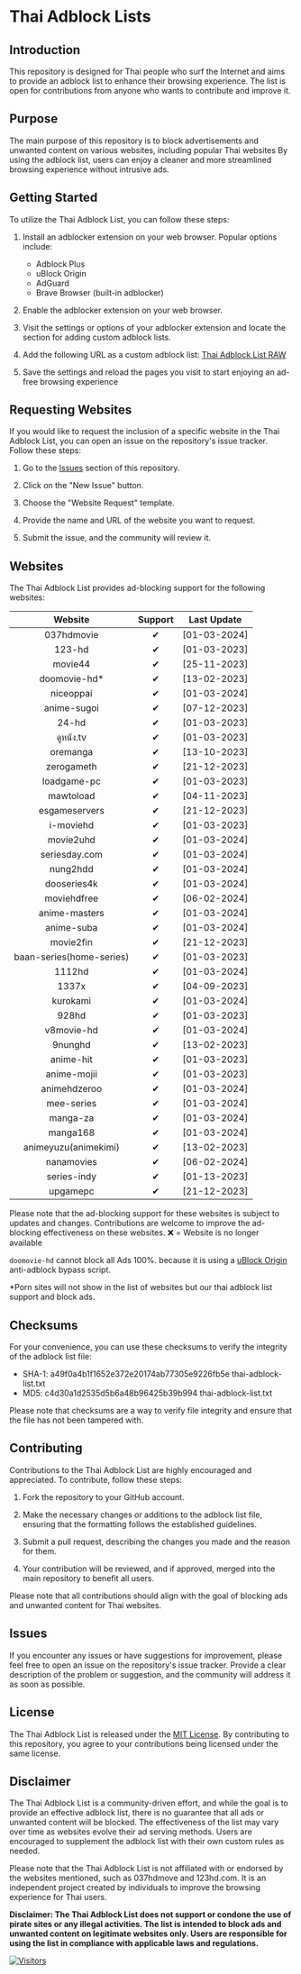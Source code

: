 # Thai Adblock Lists

## Introduction

This repository is designed for Thai people who surf the Internet and aims to provide an adblock list to enhance their browsing experience. The list is open for contributions from anyone who wants to contribute and improve it.

## Purpose

The main purpose of this repository is to block advertisements and unwanted content on various websites, including popular Thai websites By using the adblock list, users can enjoy a cleaner and more streamlined browsing experience without intrusive ads.

## Getting Started

To utilize the Thai Adblock List, you can follow these steps:

1. Install an adblocker extension on your web browser. Popular options include:

   - Adblock Plus
   - uBlock Origin
   - AdGuard
   - Brave Browser (built-in adblocker)

2. Enable the adblocker extension on your web browser.
3. Visit the settings or options of your adblocker extension and locate the section for adding custom adblock lists.
4. Add the following URL as a custom adblock list: [Thai Adblock List RAW](https://raw.githubusercontent.com/PhyschicWinter9/thai-adblock-list/main/thai-adblock-list.txt)
5. Save the settings and reload the pages you visit to start enjoying an ad-free browsing experience

## Requesting Websites

If you would like to request the inclusion of a specific website in the Thai Adblock List, you can open an issue on the repository's issue tracker. Follow these steps:

1. Go to the [Issues](https://github.com/PhyschicWinter9/thai-adblock-list/issues) section of this repository.

2. Click on the "New Issue" button.

3. Choose the "Website Request" template.

4. Provide the name and URL of the website you want to request.

5. Submit the issue, and the community will review it.

## Websites

The Thai Adblock List provides ad-blocking support for the following websites:

|         Website          | Support  | Last Update  |
| :----------------------: | :------: | :----------: |
|        037hdmovie        | &#10004; | [01-03-2024] |
|          123-hd          | &#10004; | [01-03-2023] |
|         movie44          | &#10004; | [25-11-2023] |
|      doomovie-hd\*       | &#10004; | [13-02-2023] |
|        niceoppai         | &#10004; | [01-03-2024] |
|       anime-sugoi        | &#10004; | [07-12-2023] |
|          24-hd           | &#10004; | [01-03-2023] |
|        ดูหนัง.tv         | &#10004; | [01-03-2023] |
|         oremanga         | &#10004; | [13-10-2023] |
|        zerogameth        | &#10004; | [21-12-2023] |
|       loadgame-pc        | &#10004; | [01-03-2023] |
|        mawtoload         | &#10004; | [04-11-2023] |
|      esgameservers       | &#10004; | [21-12-2023] |
|        i-moviehd         | &#10004; | [01-03-2023] |
|        movie2uhd         | &#10004; | [01-03-2024] |
|      seriesday.com       | &#10004; | [01-03-2024] |
|         nung2hdd         | &#10004; | [01-03-2024] |
|       dooseries4k        | &#10004; | [01-03-2024] |
|       moviehdfree        | &#10004; | [06-02-2024] |
|      anime-masters       | &#10004; | [01-03-2024] |
|        anime-suba        | &#10004; | [01-03-2024] |
|        movie2fin         | &#10004; | [21-12-2023] |
| baan-series(home-series) | &#10004; | [01-03-2023] |
|          1112hd          | &#10004; | [01-03-2024] |
|          1337x           | &#10004; | [04-09-2023] |
|         kurokami         | &#10004; | [01-03-2024] |
|          928hd           | &#10004; | [01-03-2023] |
|        v8movie-hd        | &#10004; | [01-03-2024] |
|         9nunghd          | &#10004; | [13-02-2023] |
|        anime-hit         | &#10004; | [01-03-2023] |
|       anime-mojii        | &#10004; | [01-03-2023] |
|       animehdzeroo       | &#10004; | [01-03-2024] |
|        mee-series        | &#10004; | [01-03-2024] |
|         manga-za         | &#10004; | [01-03-2024] |
|         manga168         | &#10004; | [01-03-2024] |
|   animeyuzu(animekimi)   | &#10004; | [13-02-2023] |
|        nanamovies        | &#10004; | [06-02-2024] |
|       series-indy        | &#10004; | [01-13-2023] |
|         upgamepc         | &#10004; | [21-12-2023] |

Please note that the ad-blocking support for these websites is subject to updates and changes. Contributions are welcome to improve the ad-blocking effectiveness on these websites. ❌ = Website is no longer available

`doomovie-hd` cannot block all Ads 100%. because it is using a [uBlock Origin](https://ublockorigin.com/) anti-adblock bypass script.

\*Porn sites will not show in the list of websites but our thai adblock list support and block ads.

## Checksums

For your convenience, you can use these checksums to verify the integrity of the adblock list file:

- SHA-1: a49f0a4b1f1652e372e20174ab77305e9226fb5e thai-adblock-list.txt
- MD5: c4d30a1d2535d5b6a48b96425b39b994 thai-adblock-list.txt

Please note that checksums are a way to verify file integrity and ensure that the file has not been tampered with.

## Contributing

Contributions to the Thai Adblock List are highly encouraged and appreciated. To contribute, follow these steps:

1. Fork the repository to your GitHub account.

2. Make the necessary changes or additions to the adblock list file, ensuring that the formatting follows the established guidelines.

3. Submit a pull request, describing the changes you made and the reason for them.

4. Your contribution will be reviewed, and if approved, merged into the main repository to benefit all users.

Please note that all contributions should align with the goal of blocking ads and unwanted content for Thai websites.

## Issues

If you encounter any issues or have suggestions for improvement, please feel free to open an issue on the repository's issue tracker. Provide a clear description of the problem or suggestion, and the community will address it as soon as possible.

## License

The Thai Adblock List is released under the [MIT License](https://opensource.org/licenses/MIT). By contributing to this repository, you agree to your contributions being licensed under the same license.

## Disclaimer

The Thai Adblock List is a community-driven effort, and while the goal is to provide an effective adblock list, there is no guarantee that all ads or unwanted content will be blocked. The effectiveness of the list may vary over time as websites evolve their ad serving methods. Users are encouraged to supplement the adblock list with their own custom rules as needed.

Please note that the Thai Adblock List is not affiliated with or endorsed by the websites mentioned, such as 037hdmove and 123hd.com. It is an independent project created by individuals to improve the browsing experience for Thai users.

**Disclaimer: The Thai Adblock List does not support or condone the use of pirate sites or any illegal activities. The list is intended to block ads and unwanted content on legitimate websites only. Users are responsible for using the list in compliance with applicable laws and regulations.**

[![Visitors](https://api.visitorbadge.io/api/combined?path=https%3A%2F%2Fgithub.com%2FPhyschicWinter9%2Fthai-adblock-list&labelColor=%232ccce4&countColor=%23263759&labelStyle=upper)](https://visitorbadge.io/status?path=https%3A%2F%2Fgithub.com%2FPhyschicWinter9%2Fthai-adblock-list)
